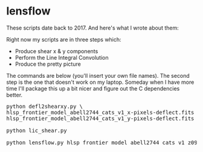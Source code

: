 # lensflow

These scripts date back to 2017. And here's what I wrote about them:

Right now my scripts are in three steps which:
- Produce shear x & y components
- Perform the Line Integral Convolution
- Produce the pretty picture

The commands are below (you'll insert your own file names).  The second step is the one that doesn't work on my laptop.  Someday when I have more time I'll package this up a bit nicer and figure out the C dependencies better.

<pre>
python defl2shearxy.py \
hlsp_frontier_model_abell2744_cats_v1_x-pixels-deflect.fits \
hlsp_frontier_model_abell2744_cats_v1_y-pixels-deflect.fits

python lic_shear.py

python lensflow.py hlsp_frontier_model_abell2744_cats_v1_z09-magnif.fits
</pre>
